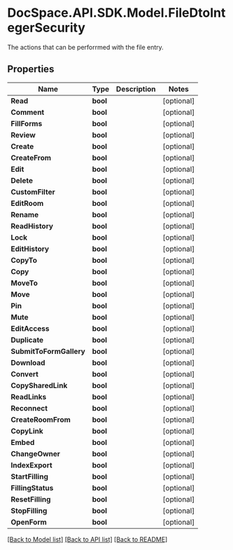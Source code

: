 # DocSpace.API.SDK.Model.FileDtoIntegerSecurity
The actions that can be perforrmed with the file entry.

## Properties

Name | Type | Description | Notes
------------ | ------------- | ------------- | -------------
**Read** | **bool** |  | [optional] 
**Comment** | **bool** |  | [optional] 
**FillForms** | **bool** |  | [optional] 
**Review** | **bool** |  | [optional] 
**Create** | **bool** |  | [optional] 
**CreateFrom** | **bool** |  | [optional] 
**Edit** | **bool** |  | [optional] 
**Delete** | **bool** |  | [optional] 
**CustomFilter** | **bool** |  | [optional] 
**EditRoom** | **bool** |  | [optional] 
**Rename** | **bool** |  | [optional] 
**ReadHistory** | **bool** |  | [optional] 
**Lock** | **bool** |  | [optional] 
**EditHistory** | **bool** |  | [optional] 
**CopyTo** | **bool** |  | [optional] 
**Copy** | **bool** |  | [optional] 
**MoveTo** | **bool** |  | [optional] 
**Move** | **bool** |  | [optional] 
**Pin** | **bool** |  | [optional] 
**Mute** | **bool** |  | [optional] 
**EditAccess** | **bool** |  | [optional] 
**Duplicate** | **bool** |  | [optional] 
**SubmitToFormGallery** | **bool** |  | [optional] 
**Download** | **bool** |  | [optional] 
**Convert** | **bool** |  | [optional] 
**CopySharedLink** | **bool** |  | [optional] 
**ReadLinks** | **bool** |  | [optional] 
**Reconnect** | **bool** |  | [optional] 
**CreateRoomFrom** | **bool** |  | [optional] 
**CopyLink** | **bool** |  | [optional] 
**Embed** | **bool** |  | [optional] 
**ChangeOwner** | **bool** |  | [optional] 
**IndexExport** | **bool** |  | [optional] 
**StartFilling** | **bool** |  | [optional] 
**FillingStatus** | **bool** |  | [optional] 
**ResetFilling** | **bool** |  | [optional] 
**StopFilling** | **bool** |  | [optional] 
**OpenForm** | **bool** |  | [optional] 

[[Back to Model list]](../README.md#documentation-for-models) [[Back to API list]](../README.md#documentation-for-api-endpoints) [[Back to README]](../README.md)

